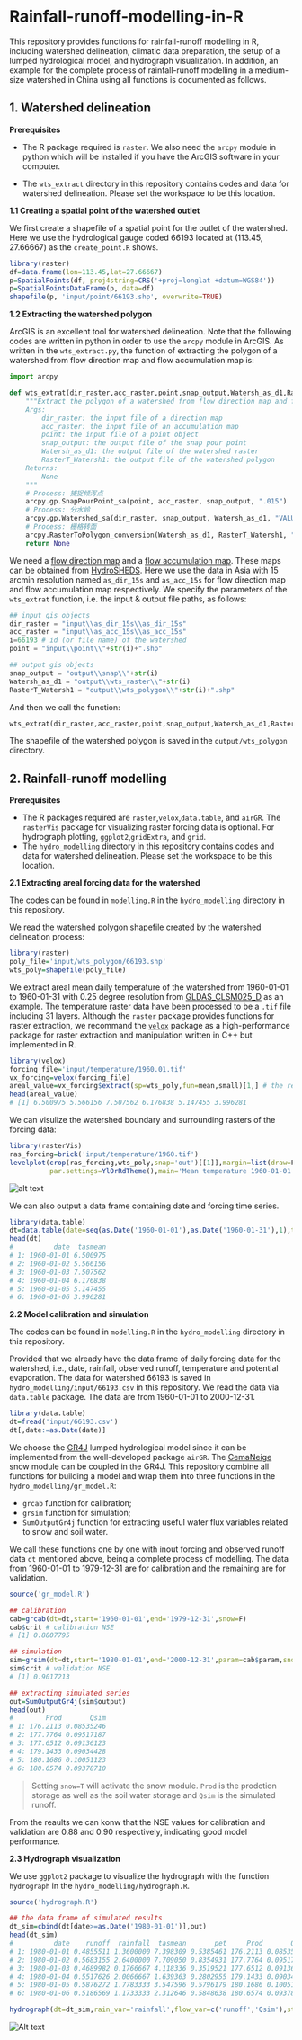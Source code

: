 # Rainfall-runoff-modelling-in-R

This repository provides functions for rainfall-runoff modelling in R, including watershed delineation, climatic data preparation, the setup of a lumped hydrological model, and hydrograph visualization. In addition, an example for the complete process of rainfall-runoff modelling in a medium-size watershed in China using all functions is documented as follows.

## 1. Watershed delineation

__Prerequisites__
* The R package required is `raster`. We also need the `arcpy` module in python which will be installed if you have the ArcGIS software in your computer.

* The `wts_extract` directory in this repository contains codes and data for watershed delineation. Please set the workspace to be this location.

__1.1 Creating a spatial point of the watershed outlet__

We first create a shapefile of a spatial point for the outlet of the watershed. Here we use the hydrological gauge coded 66193 located at (113.45, 27.66667) as the `create_point.R` shows.
```r
library(raster)
df=data.frame(lon=113.45,lat=27.66667)
p=SpatialPoints(df, proj4string=CRS('+proj=longlat +datum=WGS84'))
p=SpatialPointsDataFrame(p, data=df)
shapefile(p, 'input/point/66193.shp', overwrite=TRUE)
```

__1.2 Extracting the watershed polygon__

ArcGIS is an excellent tool for watershed delineation. Note that the following codes are written in python in order to use the `arcpy` module in ArcGIS. As written in the `wts_extract.py`, the function of extracting the polygon of a watershed from flow direction map and flow accumulation map is:
```python
import arcpy

def wts_extrat(dir_raster,acc_raster,point,snap_output,Watersh_as_d1,RasterT_Watersh1):
	"""Extract the polygon of a watershed from flow direction map and flow accumulation map.
    Args:
        dir_raster: the input file of a direction map
        acc_raster: the input file of an accumulation map
        point: the input file of a point object
		snap_output: the output file of the snap pour point
		Watersh_as_d1: the output file of the watershed raster
		RasterT_Watersh1: the output file of the watershed polygon
    Returns:
        None
    """
	# Process: 捕捉倾泻点
	arcpy.gp.SnapPourPoint_sa(point, acc_raster, snap_output, ".015")
	# Process: 分水岭
	arcpy.gp.Watershed_sa(dir_raster, snap_output, Watersh_as_d1, "VALUE")
	# Process: 栅格转面
	arcpy.RasterToPolygon_conversion(Watersh_as_d1, RasterT_Watersh1, "SIMPLIFY", "VALUE")
	return None
```

We need a [flow direction map](http://desktop.arcgis.com/en/arcmap/10.3/tools/spatial-analyst-toolbox/flow-direction.htm) and a [flow accumulation map](http://desktop.arcgis.com/en/arcmap/10.3/tools/spatial-analyst-toolbox/flow-accumulation.htm). These maps can be obtained from [HydroSHEDS](https://hydrosheds.cr.usgs.gov/dataavail.php). Here we use the data in Asia with 15 arcmin resolution named `as_dir_15s` and `as_acc_15s` for flow direction map and flow accumulation map respectively. We specify the parameters of the `wts_extrat` function, i.e. the input & output file paths, as follows:

```python
## input gis objects
dir_raster = "input\\as_dir_15s\\as_dir_15s"
acc_raster = "input\\as_acc_15s\\as_acc_15s"
i=66193 # id (or file name) of the watershed
point = "input\\point\\"+str(i)+".shp"

## output gis objects
snap_output = "output\\snap\\"+str(i)
Watersh_as_d1 = "output\\wts_raster\\"+str(i)
RasterT_Watersh1 = "output\\wts_polygon\\"+str(i)+".shp"
```

And then we call the function:
```python
wts_extrat(dir_raster,acc_raster,point,snap_output,Watersh_as_d1,RasterT_Watersh1)
```

The shapefile of the watershed polygon is saved in the `output/wts_polygon` directory.

## 2. Rainfall-runoff modelling

__Prerequisites__
* The R packages required are `raster`,`velox`,`data.table`, and `airGR`. The `rasterVis` package for visualizing raster forcing data is optional. For hydrograph plotting, `ggplot2`,`gridExtra`, and `grid`.
* The `hydro_modelling` directory in this repository contains codes and data for watershed delineation. Please set the workspace to be this location.

__2.1 Extracting areal forcing data for the watershed__

The codes can be found in `modelling.R` in the `hydro_modelling` directory in this repository.

We read the watershed polygon shapefile created by the watershed delineation process:
```r
library(raster)
poly_file='input/wts_polygon/66193.shp'
wts_poly=shapefile(poly_file)
```

We extract areal mean daily temperature of the watershed from 1960-01-01 to 1960-01-31 with 0.25 degree resolution from [GLDAS_CLSM025_D](https://disc.gsfc.nasa.gov/datasets/GLDAS_CLSM025_D_V2.0/summary?keywords=GLDAS) as an example. The temperature raster data have been processed to be a `.tif` file including 31 layers. Although the `raster` package provides functions for raster extraction, we recommand the [`velox`](http://philipphunziker.com/velox/) package as a high-performance package for raster extraction and manipulation written in C++ but implemented in R.
```r
library(velox)
forcing_file='input/temperature/1960.01.tif'
vx_forcing=velox(forcing_file)
areal_value=vx_forcing$extract(sp=wts_poly,fun=mean,small)[1,] # the return value is a matrix
head(areal_value)
# [1] 6.500975 5.566156 7.507562 6.176838 5.147455 3.996281
```

We can visulize the watershed boundary and surrounding rasters of the forcing data:
```r
library(rasterVis)
ras_forcing=brick('input/temperature/1960.tif')
levelplot(crop(ras_forcing,wts_poly,snap='out')[[1]],margin=list(draw=F),colorkey=list(space='right'),
          par.settings=YlOrRdTheme(),main='Mean temperature 1960-01-01')+layer(sp.polygons(wts_poly))
```
![alt text](https://github.com/YANGOnion/Rainfall-runoff-modelling-in-R/blob/master/hydro_modelling/output/areal_tem.png)

We can also output a data frame containing date and forcing time series.
```r
library(data.table)
dt=data.table(date=seq(as.Date('1960-01-01'),as.Date('1960-01-31'),1),tasmean=areal_value)
head(dt)
#          date  tasmean
# 1: 1960-01-01 6.500975
# 2: 1960-01-02 5.566156
# 3: 1960-01-03 7.507562
# 4: 1960-01-04 6.176838
# 5: 1960-01-05 5.147455
# 6: 1960-01-06 3.996281
```

__2.2 Model calibration and simulation__

The codes can be found in `modelling.R` in the `hydro_modelling` directory in this repository.

Provided that we already have the data frame of daily forcing data for the watershed, i.e., date, rainfall, observed runoff, temperature and potential evaporation. The data for watershed 66193 is saved in `hydro_modelling/input/66193.csv` in this repository. We read the data via `data.table` package. The data are from 1960-01-01 to 2000-12-31.

```r
library(data.table)
dt=fread('input/66193.csv')
dt[,date:=as.Date(date)]
```
We choose the [GR4J](https://webgr.irstea.fr/en/modeles/journalier-gr4j-2/) lumped hydrological model since it can be implemented from the well-developed package `airGR`. The [CemaNeige](https://webgr.irstea.fr/en/modeles/modele-de-neige/) snow module can be coupled in the GR4J. This repository combine all functions for building a model and wrap them into three functions in the `hydro_modelling/gr_model.R`:
* `grcab` function for calibration;
* `grsim` function for simulation;
* `SumOutputGr4j` function for extracting useful water flux variables related to snow and soil water.

We call these functions one by one with inout forcing and observed runoff data `dt` mentioned above, being a complete process of modelling. The data from 1960-01-01 to 1979-12-31 are for calibration and the remaining are for validation.

```r
source('gr_model.R')

## calibration
cab=grcab(dt=dt,start='1960-01-01',end='1979-12-31',snow=F)
cab$crit # calibration NSE
# [1] 0.8807795

## simulation
sim=grsim(dt=dt,start='1980-01-01',end='2000-12-31',param=cab$param,snow=F)
sim$crit # validation NSE
# [1] 0.9017213

## extracting simulated series
out=SumOutputGr4j(sim$output)
head(out)
#        Prod       Qsim
# 1: 176.2113 0.08535246
# 2: 177.7764 0.09517187
# 3: 177.6512 0.09136123
# 4: 179.1433 0.09034428
# 5: 180.1686 0.10051123
# 6: 180.6574 0.09378710

```
> Setting `snow=T` will activate the snow module.
> `Prod` is the prodction storage as well as the soil water storage and `Qsim` is the simulated runoff.

From the reaults we can konw that the NSE values for calibration and validation are 0.88 and 0.90 respectively, indicating good model performance.

__2.3 Hydrograph visualization__

We use `ggplot2` package to visualize the hydrograph with the function `hydrograph` in the `hydro_modelling/hydrograph.R`.

```r
source('hydrograph.R')

## the data frame of simulated results
dt_sim=cbind(dt[date>=as.Date('1980-01-01')],out)
head(dt_sim)
#          date    runoff  rainfall  tasmean       pet     Prod       Qsim
# 1: 1980-01-01 0.4855511 1.3600000 7.398309 0.5385461 176.2113 0.08535246
# 2: 1980-01-02 0.5683155 2.6400000 7.709050 0.8354931 177.7764 0.09517187
# 3: 1980-01-03 0.4689982 0.1766667 4.118336 0.3519521 177.6512 0.09136123
# 4: 1980-01-04 0.5517626 2.0066667 1.639363 0.2802955 179.1433 0.09034428
# 5: 1980-01-05 0.5876272 1.7783333 3.547596 0.5796179 180.1686 0.10051123
# 6: 1980-01-06 0.5186569 1.1733333 2.312646 0.5848638 180.6574 0.09378710

hydrograph(dt=dt_sim,rain_var='rainfall',flow_var=c('runoff','Qsim'),start='2000-01-01',end='2000-12-31')
```
![Alt text](https://github.com/YANGOnion/Rainfall-runoff-modelling-in-R/blob/master/hydro_modelling/output/hydrograph.png)
